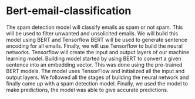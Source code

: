 # Bert-email-classification
The spam detection model will classify emails as spam or not spam. This will be used to filter unwanted and unsolicited emails. 
We will build this model using BERT and Tensorflow
BERT will be used to generate sentence encoding for all emails. Finally, we will use Tensorflow to build the neural networks. Tensorflow will create the input and output layers of our machine learning model.
Building model started by using BERT to convert a given sentence into an embedding vector. This was done using the pre-trained BERT models.
The model uses TensorFlow and initialized all the input and output layers. We followed all the stages of building the neural network and finally came up with a spam detection model. Finally, we used the model to make predictions, the model was able to give accurate predictions.
